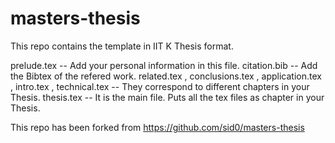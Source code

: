 # masters-thesis

This repo contains the template in IIT K Thesis format.


prelude.tex -- Add your personal information in this file.
citation.bib -- Add the Bibtex of the refered work.
related.tex , conclusions.tex , application.tex , intro.tex , technical.tex -- They correspond to different chapters in your Thesis.
thesis.tex  -- It is the main file. Puts all the tex files as chapter in your Thesis. 


This repo has been forked from https://github.com/sid0/masters-thesis
